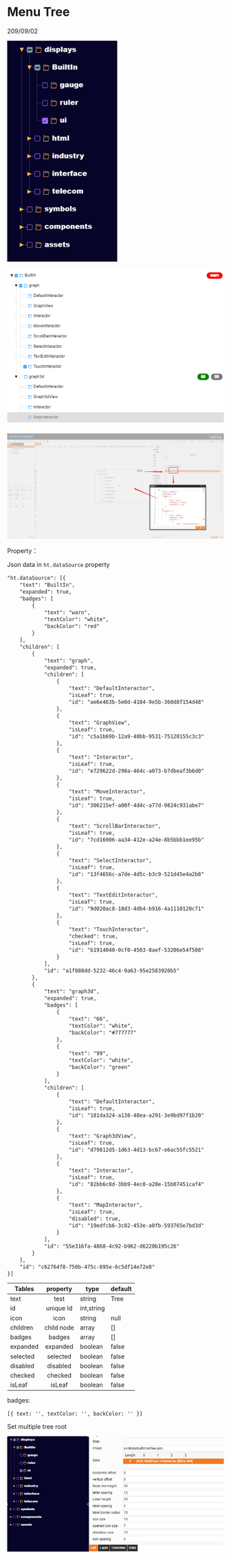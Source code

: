 # Menu Tree  

209/09/02  

![tree_01.png](mt01.png)  

![tree_02.png](mt02.png)  

![tree_04.png](mt03.png)

Property：  

Json data in `ht.dataSource` property  

    "ht.dataSource": [{
        "text": "BuiltIn",
        "expanded": true,
        "badges": [
            {
                "text": "warn",
                "textColor": "white",
                "backColor": "red"
            }
        ],
        "children": [
            {
                "text": "graph",
                "expanded": true,
                "children": [
                    {
                        "text": "DefaultInteractor",
                        "isLeaf": true,
                        "id": "ae6e463b-5e0d-4184-9e5b-360d8f154d48"
                    },
                    {
                        "text": "GraphView",
                        "isLeaf": true,
                        "id": "c5a1b69b-12a9-40bb-9531-75120155c3c3"
                    },
                    {
                        "text": "Interactor",
                        "isLeaf": true,
                        "id": "e729622d-298a-464c-a073-b7dbeaf3b6d0"
                    },
                    {
                        "text": "MoveInteractor",
                        "isLeaf": true,
                        "id": "306215ef-a00f-4d4c-a77d-9824c931abe7"
                    },
                    {
                        "text": "ScrollBarInteractor",
                        "isLeaf": true,
                        "id": "7cd16906-aa34-412e-a24e-8b5bbb1ee95b"
                    },
                    {
                        "text": "SelectInteractor",
                        "isLeaf": true,
                        "id": "13f4656c-a7de-4d5c-b3c9-521d45e4a2b8"
                    },
                    {
                        "text": "TextEditInteractor",
                        "isLeaf": true,
                        "id": "9d020ac8-18d3-4db4-b916-4a1110120c71"
                    },
                    {
                        "text": "TouchInteractor",
                        "checked": true,
                        "isLeaf": true,
                        "id": "b1914040-0cf0-4503-8aef-53206e54f508"
                    }
                ],
                "id": "a1f888dd-5232-46c4-9a63-95e2583920b5"
            },
            {
                "text": "graph3d",
                "expanded": true,
                "badges": [
                    {
                        "text": "66",
                        "textColor": "white",
                        "backColor": "#777777"
                    },
                    {
                        "text": "99",
                        "textColor": "white",
                        "backColor": "green"
                    }
                ],
                "children": [
                    {
                        "text": "DefaultInteractor",
                        "isLeaf": true,
                        "id": "181da324-a138-48ea-a291-3e9bd97f1b20"
                    },
                    {
                        "text": "Graph3dView",
                        "isLeaf": true,
                        "id": "d79812d5-1d63-4d13-bc67-e6ac55fc5521"
                    },
                    {
                        "text": "Interactor",
                        "isLeaf": true,
                        "id": "82bb6c8d-3bb9-4ec0-a20e-15b07451caf4"
                    },
                    {
                        "text": "MapInteractor",
                        "isLeaf": true,
                        "disabled": true,
                        "id": "19edfcb6-3c82-453e-a0fb-593765e7bd3d"
                    }
                ],
                "id": "55e316fa-4868-4c92-b962-d6220b195c26"
            }
        ],
        "id": "c62764f8-750b-475c-895e-6c5df14e72e8"
    }]  


| Tables   |   property    | type       | default |
|----------|:-------------:|------------|---------|
| text     |  test         | string     | Tree    |
| id       |  unique Id    | int,string |         |
| icon     |  icon         | string     | null    |
| children |  child node   | array      | []      |
| badges   |  badges       | array      | []      |
| expanded | expanded      | boolean    | false   |
| selected | selected      | boolean    | false   |
| disabled | disabled      | boolean    | false   |
| checked  | checked       | boolean    | false   |
| isLeaf   | isLeaf        | boolean    | false   |
    
badges: 

    [{ text: '', textColor: '', backColor: '' }]

Set multiple tree root  

![tree_03.png](mt04.png)  
